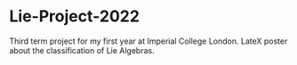 # Lie-Project-2022
Third term project for my first year at Imperial College London. LateX poster about the classification of Lie Algebras.
